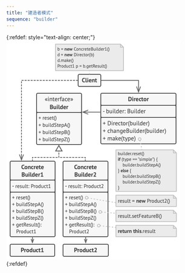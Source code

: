 ```yaml
---
title: "建造者模式"
sequence: "builder"
---
```


{:refdef: style="text-align: center;"}
![](/assets/images/design-pattern/diagrams/builder-structure.png)
{:refdef}
